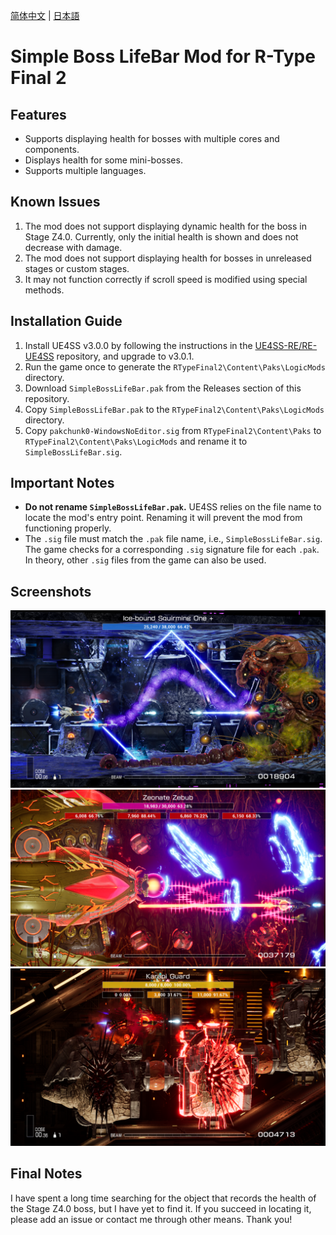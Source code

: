 [简体中文](Readme/README.zhs.md) | [日本語](Readme/README.ja.md)

# Simple Boss LifeBar Mod for R-Type Final 2

## Features
- Supports displaying health for bosses with multiple cores and components.
- Displays health for some mini-bosses.
- Supports multiple languages.

## Known Issues
1. The mod does not support displaying dynamic health for the boss in Stage Z4.0. Currently, only the initial health is shown and does not decrease with damage.
2. The mod does not support displaying health for bosses in unreleased stages or custom stages.
3. It may not function correctly if scroll speed is modified using special methods.

## Installation Guide
1. Install UE4SS v3.0.0 by following the instructions in the [UE4SS-RE/RE-UE4SS](https://github.com/UE4SS-RE/RE-UE4SS) repository, and upgrade to v3.0.1.
2. Run the game once to generate the `RTypeFinal2\Content\Paks\LogicMods` directory.
3. Download `SimpleBossLifeBar.pak` from the Releases section of this repository.
4. Copy `SimpleBossLifeBar.pak` to the `RTypeFinal2\Content\Paks\LogicMods` directory.
5. Copy `pakchunk0-WindowsNoEditor.sig` from `RTypeFinal2\Content\Paks` to `RTypeFinal2\Content\Paks\LogicMods` and rename it to `SimpleBossLifeBar.sig`.

## Important Notes
- **Do not rename `SimpleBossLifeBar.pak`.** UE4SS relies on the file name to locate the mod's entry point. Renaming it will prevent the mod from functioning properly.
- The `.sig` file must match the `.pak` file name, i.e., `SimpleBossLifeBar.sig`. The game checks for a corresponding `.sig` signature file for each `.pak`. In theory, other `.sig` files from the game can also be used.

## Screenshots
![Screenshot 1](Readme/Image/01.png)  
![Screenshot 2](Readme/Image/02.png)  
![Screenshot 3](Readme/Image/03.png)  

## Final Notes
I have spent a long time searching for the object that records the health of the Stage Z4.0 boss, but I have yet to find it. If you succeed in locating it, please add an issue or contact me through other means. Thank you!
